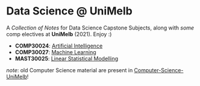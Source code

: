 # Data Science @ UniMelb

A _Collection of Notes_ for Data Science Capstone Subjects, along with _some_ comp electives at **UniMelb** (2021). Enjoy :)

- **COMP30024**: [Artificial Intelligence](ai.md)
- **COMP30027**: [Machine Learning](https://github.com/shromann/Data-Science-UniMelb/tree/main/COMP30027)
- **MAST30025**: [Linear Statistical Modelling](https://github.com/shromann/Data-Science-UniMelb/tree/main/MAST30025)


_note_: old Computer Science material are present in [Computer-Science-UniMelb](https://github.com/shromann/Computer-Science-UniMelb)!
